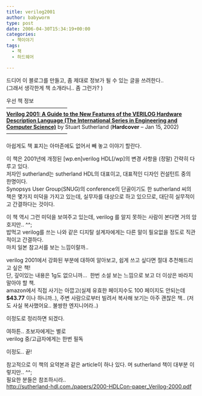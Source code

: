 ```yaml
---
title: verilog2001
author: babyworm
type: post
date: 2006-04-30T15:34:19+00:00
categories:
  - 책이야기
tags:
  - 책
  - 하드웨어

---
```

드디어 이 블로그를 만들고, 좀 제대로 정보가 될 수 있는 글을 쓰려한다..<br>
(그래서 생각한게 책 소개라니.. 좀 그런가? )

우선 책 정보<br>
———————————–<br>
[<span class="srTitle"><strong>Verilog 2001: A Guide to the New Features of the VERILOG Hardware Description Language (The International Series in Engineering and Computer Science)</strong></span>][1] by Stuart Sutherland (<span class="binding"><strong>Hardcover</strong></span> – Jan 15, 2002)<br>
———————————–

아쉽게도 책 표지는 아마존에도 없어서 빼 놓고 이야기 할란다.

이 책은 2001년에 개정된 [wp.en]verilog HDL[/wp]의 변경 사항을 (정말) 간략히 다루고 있다.<br>
저자인 sutherland는 sutherland HDL의 대표이고, 대표적인 디자인 컨설턴트 중의 한명이다.<br>
Synopsys User Group(SNUG)의 conference의 단골이기도 한 sutherland 씨의 책은 몇가지 미덕을 가지고 있는데, 실무자를 대상으로 하고 있으므로, 대단히 실무적이고 간결하다는 것이다. 

이 책 역시 그런 미덕을 보여주고 있는데, verilog 를 알지 못하는 사람이 본다면 거의 암호지만.. ^^;<br>
밥먹고 verilog를 쓰는 나와 같은 디지탈 설계자에게는 다른 말이 필요없을 정도로 직관적이고 간결하다.<br>
마치 일본 참고서를 보는 느낌이랄까..

verilog 2001에서 강화된 부분에 대하여 알아보고, 쉽게 쓰고 싶다면 절대 추천해드리고 싶은 책!<br>
단, 깊이있는 내용은 1g도 없으니까…  한번 소설 보는 느낌으로 보고 더 이상은 바라지 말아야 할 책.<br>
amazon에서 직접 사기는 아깝고(실제 유효한 페이지수도 100 페이지도 안되는데 **$43.77** 이나 하니까..), 주변 사람으로부터 빌려서 복사해 보기는 아주 괜찮은 책.. (저도 사실 복사했어요.. 불쌍한 엔지니어라..)

이정도로 정리하면 되겠다. 

여하튼.. 초보자에게는 별로<br>
verilog 중/고급자에게는 한번 필독

이정도.. 끝!

참고적으로 이 책의 요약본과 같은 article이 하나 있다. 머 sutherland 책이 대부분 이렇지만.. ^^;<br>
필요한 분들은 참조하시라..<br>
<http://sutherland-hdl.com./papers/2000-HDLCon-paper_Verilog-2000.pdf>

 [1]: http://www.amazon.com/gp/product/0792375688/sr=8-1/qid=1146411637/ref=pd_bbs_1/102-3443248-8472164?%5Fencoding=UTF8
